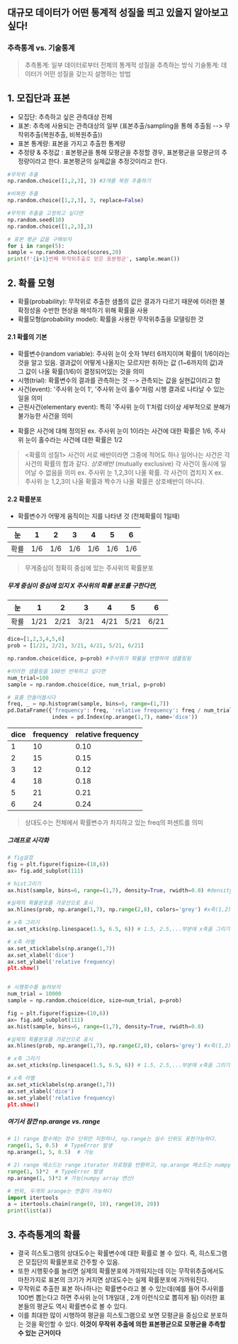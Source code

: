 ## 대규모 데이터가 어떤 통계적 성질을 띄고 있을지 알아보고 싶다!
### 추측통계 vs. 기술통계
> 추측통계: 일부 데이터로부터 전체의 통계적 성질을 추측하는 방식
> 기술통계: 데이터가 어떤 성질을 갖는지 설명하는 방법


## 1. 모집단과 표본
- 모집단: 추측하고 싶은 관측대상 전체
- 표본: 추측에 사용되는 관측대상의 일부  (표본추출/sampling을 통해 추출됨 --> 무작위추출(복원추출, 비복원추출))
- 표본 통계량: 표본을 가지고 추출한 통계량
- 추정량 & 추정값 : 표본평균을 통해 모평균을 추정할 경우, 표본평균을 모평균의 추정량이라고 한다. 표본평균의 실제값을 추정갓이라고 한다.

``` python
#무작위 추출 
np.random.choice([1,2,3], 3) #3개를 복원 추출하기

#비복원 추출
np.random.choice([1,2,3], 3, replace=False)

#무작위 추출을 고정하고 싶다면
np.random.seed(10)
np.random.choice([1,2,3],3)
```


``` python
# 표본 평균 값을 구해보자
for i in range(5):
sample = np.random.choice(scores,20)
print(f'{i+1}번째 무작위추출로 얻은 표본평균', sample.mean())
```


## 2. 확률 모형
- 확률(probability): 무작위로 추출한 샘플의 값은 결과가 다르기 때문에 이러한 불확정성을 수반한 현상을 해석하기 위해 확률을 사용
- 확률모형(probability model): 확률을 사용한 무작위추출을 모델링한 것


#### 2.1 확률의 기본

- 확률변수(random variable): 주사위 눈이 숫자 1부터 6까지이며 확률이 1/6이라는 것을 알고 있음. 결과값이 어떻게 나올지는 모르지만 취하는 값 (1~6까지의 값)과 그 값이 나올 확률(1/6)이 결정되어있는 것을 의미
- 시행(trial): 확률변수의 결과를 관측하는 것 --> 관측되는 값을 실현값이라고 함
- 사건(event): '주사위 눈이 1', '주사위 눈이 홀수'처럼 시행 결과로 나타날 수 있는 일을 의미
- 근원사건(elementary event): 특히 '주사위 눈이 1'처럼 더이상 세부적으로 분해가 불가능한 사건을 의미
* 확률은 사건에 대해 정의된 ex. 주사위 눈이 1이라는 사건에 대한 확률은 1/6, 주사위 눈이 홀수라는 사건에 대한 확률은 1/2
> <확률의 성질1> 사건이 서로 배반이라면 그중에 적어도 하나 일어나는 사건은 각 사건의 확률의 합과 같다.
> *상호배반* (mutually exclusive) 각 사건이 동시에 일어날 수 없음을 의미
> ex.  주사위 눈 1,2,3이 나올 확률. 각 사건이 겹치지 X
> ex.  주사위 눈 1,2,3이 나올 확률과 짝수가 나올 확률은 상호배반이 아니다. 


#### 2.2 확률분포
- 확률변수가 어떻게 움직이는 지를 나타낸 것 (전체확률이 1일때)


|눈|1|2|3|4|5|6|
|--|--|--|--|--|--|--|
|확률|1/6|1/6|1/6|1/6|1/6|1/6|
> 무게중심이 정확히 중심에 있는 주사위의 확률분포


##### 무게 중심이 중심에 있지 X 주사위의 확률 분포를 구한다면,

|눈|1|2|3|4|5|6|
|--|--|--|--|--|--|--|
|확률|1/21|2/21|3/21|4/21|5/21|6/21|

``` python
dice=[1,2,3,4,5,6]
prob = [1/21, 2/21, 3/21, 4/21, 5/21, 6/21]

np.random.choice(dice, p=prob) #주사위가 확률을 반영하여 샘플링됨

#이러한 샘플링을 100번 반복하고 싶다면
num_trial=100
sample = np.random.choice(dice, num_trial, p=prob)

# 표를 만들어봅시다
freq, _ = np.histogram(sample, bins=6, range=(1,7))
pd.DataFrame({'frequency': freq, 'relative frequency': freq / num_trial},
              index = pd.Index(np.arange(1,7), name='dice'))
```
|dice|frequency|relative frequency|
|--|--|--|		
|1|10|0.10|
|2|15|0.15|
|3|12|0.12|
|4|18|0.18|
|5|21|0.21|
|6|24|0.24|
> 상대도수는 전체에서 확률변수가 차지하고 있는 freq의 퍼센트를 의미

##### 그래프로 시각화
``` python
# fig설정
fig = plt.figure(figsize=(10,6))
ax= fig.add_subplot(111)

# hist그리기
ax.hist(sample, bins=6, range=(1,7), density=True, rwidth=0.8) #density=True는 막대의 면적의 합이 1이되도록 함. False의 경우 막대의 면적의 합이 빈도수가 됨 

#실제의 확률분포를 가로선으로 표시
ax.hlines(prob, np.arange(1,7), np.range(2,8), colors='grey') #x축(1,2), (2,3), ..., (6,7)범위에서 선을 그리기 위해

# x축 그리기
ax.set_xticks(np.linespace(1.5, 6.5, 6)) # 1.5, 2.5,...부분에 x축을 그리기 위해

# x축 라벨
ax.set_xticklabels(np.arange(1,7))
ax.set_xlabel('dice')
ax.set_ylabel('relative frequency)
plt.show()


# 시행횟수를 늘려보자
num_trial = 10000
sample = np.random.choice(dice, size=num_trial, p=prob)

fig = plt.figure(figsize=(10,6))
ax= fig.add_subplot(111)
ax.hist(sample, bins=6, range=(1,7), density=True, rwidth=0.8)

#실제의 확률분포를 가로선으로 표시
ax.hlines(prob, np.arange(1,7), np.range(2,8), colors='grey') #x축(1,2), (2,3), ..., (6,7)범위에서 선을 그리기 위해

# x축 그리기
ax.set_xticks(np.linespace(1.5, 6.5, 6)) # 1.5, 2.5,...부분에 x축을 그리기 위해

# x축 라벨
ax.set_xticklabels(np.arange(1,7))
ax.set_xlabel('dice')
ax.set_ylabel('relative frequency)
plt.show()
```



##### 여기서 잠깐 np.arange vs. range
``` python
# 1) range 함수에는 정수 단위만 지원하나, np.range는 실수 단위도 표현가능하다.
range(1, 5, 0.5)  # TypeError 발생
np.arange(1, 5, 0.5)  # 가능

# 2) range 메소드는 range itorator 자료형을 반환하고, np.arange 메소드는 numpy array 자료형을 반환한다. 따라서, np.array 메소드 결과는 넘파이에서 수행하는 연산 연계가 가능하다.
range(1, 5)*2  # TypeError 발생
np.arange(1, 5)*2 # 가능(numpy array 연산)

# 번외, 두개의 arange는 연결이 가능하다
import itertools
a = itertools.chain(range(0, 10), range(10, 20))
print(list(a))

```


## 3. 추측통계의 확률

- 결국 히스토그램의 상대도수는 확률변수에 대한 확률로 볼 수 있다. 즉, 히스토그램은 모집단의 확률분포로 간주할 수 있음.
- 또한 시행횟수를 늘리면 실제의 확률분포에 가까워지는데 이는 무작위추출에서도 마찬가지로 표본의 크기가 커지면 상대도수는 실제 확률분포에 가까워진다.
- 무작위로 추출한 표본 하나하나는 확률변수라고 볼 수 있는데(예를 들어 주사위를 100번 뽑는다고 하면 주사위 눈이 1개일대 , 2개 이런식으로 뽑히게 됨) 이러한 표본들의 평균도 역시 확률변수로 볼 수 있다.
- 이를 최대한 많이 시행하여 평균을 히스토그램으로 보면 모평균을 중심으로 분포하는 것을 확인할 수 있다.
**이것이 무작위 추출에 의한 표본평균으로 모평균을 추측할 수 있는 근거이다**


